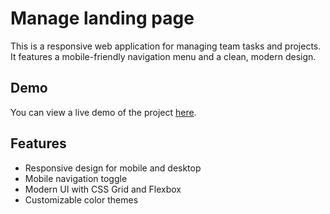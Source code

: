 # Manage landing page

This is a responsive web application for managing team tasks and projects. It features a mobile-friendly navigation menu and a clean, modern design.


## Demo

You can view a live demo of the project [here](https://manage-fem-landing-page.netlify.app/). 

## Features

- Responsive design for mobile and desktop
- Mobile navigation toggle
- Modern UI with CSS Grid and Flexbox
- Customizable color themes
